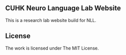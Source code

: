 
## CUHK Neuro Language Lab Website

This is a research lab website build for NLL.


## License

The work is licensed under The MIT License.